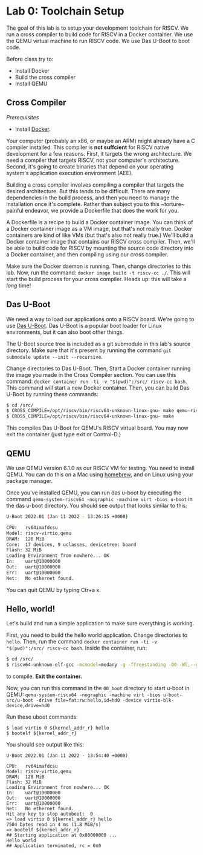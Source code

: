 # Lab 0: Toolchain Setup

The goal of this lab is to setup your development toolchain for
RISCV. We run a cross compiler to build code for RISCV in a Docker
container. We use the QEMU virtual machine to run RISCV code. We use
Das U-Boot to boot code.

Before class try to:
* Install Docker
* Build the cross compiler
* Install QEMU

## Cross Compiler

*Prerequisites*
* Install [Docker](https://www.docker.com/get-started).

Your computer (probably an x86, or maybe an ARM) might already have a
C compiler installed. This compiler is **not suffcient** for RISCV
native development for a few reasons. First, it targets the wrong
architecture. We need a compiler that targets RISCV, not your
computer's architecture. Second, it's going to create binaries that
depend on your operating system's application execution environment
(AEE).

Building a cross compiler involves compiling a compiler that targets
the desired architecture. But this tends to be difficult. There are
many dependencies in the build process, and then you need to manage
the installation once it's complete. Rather than subject you to this
~torture~ painful endeavor, we provide a Dockerfile that does the work
for you.

A Dockerfile is a recipe to build a Docker container image. You can
think of a Docker container image as a VM image, but that's not really
true. Docker containers are kind of like VMs (but that's also not
really true.) We'll build a Docker container image that contains our
RISCV cross compiler. Then, we'll be able to build code for RISCV by
mounting the source code directory into a Docker container, and then
compiling using our cross compiler.

Make sure the Docker daemon is running. Then, change directories to
this lab. Now, run the command: `docker image build -t riscv-cc
./`. This will start the build process for your cross
compiler. Heads up: this will take a *long* time!

## Das U-Boot

We need a way to load our applications onto a RISCV board. We're going
to use [Das U-Boot](https://www.denx.de/wiki/U-Boot). Das U-Boot is a
popular boot loader for Linux environments, but it can also boot other
things.

The U-Boot source tree is included as a git submodule in this lab's
source directory. Make sure that it's present by running the command
`git submodule update --init --recursive`.

Change directories to Das U-Boot. Then, Start a Docker container
running the image you made in the Cross Compiler section. You can use
this command: `docker container run -ti -v "$(pwd)":/src/ riscv-cc
bash`. This command will start a new Docker container. Then, you can
build Das U-Boot by running these commands:
```sh
$ cd /src/
$ CROSS_COMPILE=/opt/riscv/bin/riscv64-unknown-linux-gnu- make qemu-riscv64_defconfig
$ CROSS_COMPILE=/opt/riscv/bin/riscv64-unknown-linux-gnu- make
```

This compiles Das U-Boot for QEMU's RISCV virtual board. You may now
exit the container (just type exit or Control-D.)

## QEMU

We use QEMU version 6.1.0 as our RISCV VM for testing. You need to
install QEMU. You can do this on a Mac using
[homebrew](https://brew.sh), and on Linux using your package manager. 

Once you've installed QEMU, you can run das u-boot by executing the
command `qemu-system-riscv64 -nographic -machine virt -bios u-boot` in
the das u-boot directory. You should see output that looks similar to this:
```sh
U-Boot 2022.01 (Jan 11 2022 - 13:26:15 +0000)

CPU:   rv64imafdcsu
Model: riscv-virtio,qemu
DRAM:  128 MiB
Core:  17 devices, 9 uclasses, devicetree: board
Flash: 32 MiB
Loading Environment from nowhere... OK
In:    uart@10000000
Out:   uart@10000000
Err:   uart@10000000
Net:   No ethernet found.
```

You can quit QEMU by typing Ctr+a x.

## Hello, world!

Let's build and run a simple application to make sure everything is
working. 

First, you need to build the hello world application. Change
directories to `hello`. Then, run the command `docker container run
-ti -v "$(pwd)":/src/ riscv-cc bash`. Inside the container, run:
```sh
$ cd /src/
$ riscv64-unknown-elf-gcc -mcmodel=medany -g -ffreestanding -O0 -Wl,--gc-sections  -nostartfiles -nostdlib -nodefaultlibs -Wl,-T,riscv64-virt.ld crt0.s hello.c -o hello
```
to compile. **Exit the container.**

Now, you can run this command in the `00_boot` directory to start
u-boot in QEMU: `qemu-system-riscv64 -nographic -machine virt -bios
u-boot-src/u-boot -drive file=fat:rw:hello,id=hd0 -device
virtio-blk-device,drive=hd0`

Run these uboot commands:
```
$ load virtio 0 ${kernel_addr_r} hello
$ bootelf ${kernel_addr_r}
```

You should see output like this:
```
U-Boot 2022.01 (Jan 11 2022 - 13:54:40 +0000)

CPU:   rv64imafdcsu
Model: riscv-virtio,qemu
DRAM:  128 MiB
Flash: 32 MiB
Loading Environment from nowhere... OK
In:    uart@10000000
Out:   uart@10000000
Err:   uart@10000000
Net:   No ethernet found.
Hit any key to stop autoboot:  0 
=> load virtio 0 ${kernel_addr_r} hello
7504 bytes read in 4 ms (1.8 MiB/s)
=> bootelf ${kernel_addr_r}
## Starting application at 0x80000000 ...
Hello world
## Application terminated, rc = 0x0
```
